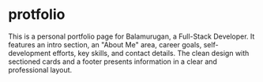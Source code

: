 # protfolio
This is a personal portfolio page for Balamurugan, a Full-Stack Developer. It features an intro section, an "About Me" area, career goals, self-development efforts, key skills, and contact details. The clean design with sectioned cards and a footer presents information in a clear and professional layout.
